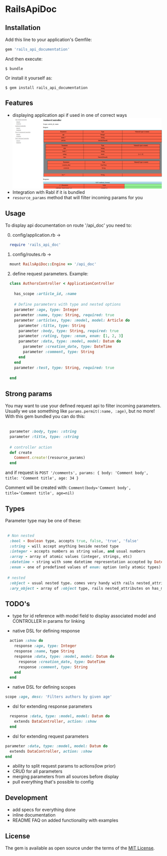 
# RailsApiDoc

## Installation

Add this line to your application's Gemfile:

```ruby
gem 'rails_api_documentation'
```

And then execute:

    $ bundle

Or install it yourself as:

    $ gem install rails_api_documentation

## Features

+ displaying application api if used in one of correct ways
  ![alt tag](https://raw.githubusercontent.com/vshaveyko/rails_api_doc/master/preview.png)
+ Integration with Rabl if it is bundled
+ ```resource_params``` method that will filter incoming params for you

## Usage

To display api documentation on route '/api_doc' you need to:

0. config/application.rb ->
```ruby
  require 'rails_api_doc'
```
1. config/routes.rb ->
  ```ruby
    mount RailsApiDoc::Engine => '/api_doc'
  ```

2. define request parameters. Example:
  ```ruby
    class AuthorsController < ApplicationController

      has_scope :article_id, :name

      # Define parameters with type and nested options
      parameter :age, type: Integer
      parameter :name, type: String, required: true
      parameter :articles, type: :model, model: Article do
        parameter :title, type: String
        parameter :body, type: String, required: true
        parameter :rating, type: :enum, enum: [1, 2, 3]
        parameter :data, type: :model, model: Datum do
          parameter :creation_date, type: DateTime
          parameter :comment, type: String
        end
      end
      parameter :test, type: String, required: true

    end
  ```

## Strong params

  You may want to use your defined request api to filter incoming parameters.
  Usually we use something like `params.permit(:name, :age)`, but no more!
  With this gem bundled you can do this:

  ```ruby

    parameter :body, type: :string
    parameter :title, type: :string

    # controller action
    def create
      Comment.create!(resource_params)
    end

  ```

  and if request is `POST '/comments', params: { body: 'Comment body', title: 'Comment title', age: 34 }`

  Comment will be created with: `Comment(body='Comment body', title='Comment title', age=nil)`

## Types

  Parameter type may be one of these:

  ```ruby

   # Non nested
    :bool - Boolean type, accepts true, false, 'true', 'false'
    :string - will accept anything beside nested type
    :integer - accepts numbers as string value, and usual numbers
    :array - array of atomic values (integer, strings, etc)
    :datetime - string with some datetime representation accepted by DateTime.parse
    :enum - one of predefined values of enum: option (only atomic types)

   # nested
    :object - usual nested type. comes very handy with rails nested_attributes feature
    :ary_object - array of :object type, rails nested_attributes on has_many

  ```

## TODO's
+ type for id reference with model field to display associated model and CONTROLLER in params for linking

+ native DSL for defining response
```ruby
  action :show do
    response :age, type: Integer
    response :name, type String
    response :data, type: :model, model: Datum do
      response :creation_date, type: DateTime
      response :comment, type: String
    end
  end
```
+ native DSL for defining scopes
```ruby
scope :age, desc: 'Filters authors by given age'
```
+ dsl for extending response parameters
```ruby
  response :data, type: :model, model: Datum do
    extends DataController, action: :show
  end
```
+ dsl for extending request parameters
```ruby
parameter :data, type: :model, model: Datum do
  extends DataController, action: :show
end
```
+ ability to split request params to actions(low prior)
+ CRUD for all parameters
+ merging parameters from all sources before display
+ pull everything that's possible to config

## Development

+ add specs for everything done
+ inline documentation
+ README FAQ on added functionality with examples

## License

The gem is available as open source under the terms of the [MIT License](http://opensource.org/licenses/MIT).
